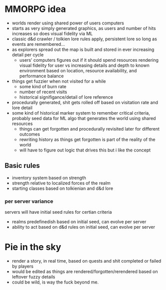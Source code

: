 # MMORPG idea

- worlds render using shared power of users computers
- starts as very simply generated graphics, as users and number of hits increases so does visual fidelity via ML
- classic d&d crawler / tolkien lore rules apply, persistent lore so long as events are remembered...
- as explorers spread out the map is built and stored in ever increasing detail per cycle
  - users' computers figures out if it should spend resources rendering visual fidelity for user vs increasing details and depth to known environment based on location, resource availability, and performance balance
- things get fuzzier when not visited for a while
  - some kind of burn rate
  - number of recent visits
  - historical signifigance/detail of lore reference
- procedurally generated, shit gets rolled off based on visitation rate and lore detail
- some kind of historical marker system to remember critical criteria, probably seed data for ML algo that generates the world using shared resources
  - things can get forgotten and procedurally revisited later for different outcomes
  - rewriting history as things get forgotten is part of the reality of the world
  - will have to figure out logic that drives this but i like the concept

## Basic rules

- inventory system based on strength
- strength relative to localized forces of the realm
- starting classes based on tolkienian and d&d lore

### per server variance

servers will have initial seed rules for certian criteria

- realms predefinedish based on initial seed, can evolve per server
- ability to act based on d&d rules on initial seed, can evolve per server

# Pie in the sky

- render a story, in real time, based on quests and shit completed or failed by players
- would be edited as things are rendered/forgotten/rerendered based on leftover fuzzy details
- could be wild, is way the fuck beyond me.